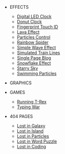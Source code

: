 - EFFECTS
  - [Digital LED Clock](/demos/digital-led-clock/)
  - [Donut Clock](/demos/donut-clock/)
  - [Fingerprint Touch ID](/demos/fingerprint-touch-id/)
  - [Lava Effect](/demos/lava-effect/)
  - [Particles Control](/demos/particles-control/)
  - [Rainbow Spider](/demos/rainbow-spider/)
  - [Simple Wave Effect](/demos/simple-wave-effect/)
  - [Simulated Train Lines](/demos/simulated-train-lines/)
  - [Single Page Blog](/demos/single-page-blog/)
  - [Snowflake Effect](/demos/snowflake-effect/)
  - [Starry Sky](/demos/starry-sky/)
  - [Swimming Particles](/demos/swimming-particles/)

- GRAPHICS

- GAMES
  - [Running T-Rex](/demos/running-t-rex/)
  - [Typing War](/demos/typing-war/)

- 404 PAGES
  - [Lost in Galaxy](/demos/lost-in-galaxy/)
  - [Lost in Island](/demos/lost-in-island/)
  - [Lost in Particles](/demos/lost-in-particles/)
  - [Lost in Word Puzzle](/demos/lost-in-word-puzzle/)
  - [Lost in Coding](/404.html)
